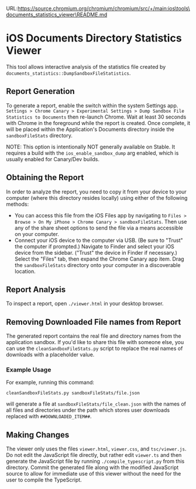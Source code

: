 URL:https://source.chromium.org/chromium/chromium/src/+/main:ios\tools\documents_statistics_viewer\README.md
# iOS Documents Directory Statistics Viewer

This tool allows interactive analysis of the statistics file created by
`documents_statistics::DumpSandboxFileStatistics`.

## Report Generation

To generate a report, enable the switch within the system Settings app.
`Settings > Chrome Canary > Experimental Settings > Dump Sandbox File Statistics
to Documents` then re-launch Chrome. Wait at least 30 seconds with Chrome in the
foreground while the report is created. Once complete, it will be placed within
the Application's Documents directory inside the `sandboxFileStats` directory.

NOTE: This option is intentionally NOT generally available on Stable. It
requires a build with the `ios_enable_sandbox_dump` arg enabled, which is
usually enabled for Canary/Dev builds.

## Obtaining the Report

In order to analyze the report, you need to copy it from your device to your
computer (where this directory resides locally) using either of the following
methods:

*   You can access this file from the iOS Files app by navigating to `Files >
    Browse > On My iPhone > Chrome Canary > sandboxFileStats`. Then use any of
    the share sheet options to send the file via a means accessible on your
    computer.
*   Connect your iOS device to the computer via USB. (Be sure to "Trust" the
    computer if prompted.) Navigate to Finder and select your iOS device from
    the sidebar. ("Trust" the device in Finder if necessary.) Select the "Files"
    tab, then expand the Chrome Canary app item. Drag the `sandboxFileStats`
    directory onto your computer in a discoverable location.

## Report Analysis

To inspect a report, open `./viewer.html` in your desktop browser.

## Removing Downloaded File names from Report

The generated report contains the real file and directory names from the
application sandbox. If you'd like to share this file with someone else, you can
use the `cleanSandboxFileStats.py` script to replace the real names of downloads
with a placeholder value.

### Example Usage

For example, running this command:

```
cleanSandboxFileStats.py sandboxFileStats/file.json
```

will generate a file at `sandboxFileStats/file_clean.json` with the names of all
files and directories under the path which stores user downloads replaced with
`##DOWNLOADED_ITEM##`.

## Making Changes

The viewer only uses the files `viewer.html`, `viewer.css`, and `tsc/viewer.js`.
Do not edit the JavaScript file directly, but rather edit `viewer.ts` and then
generate the JavaScript file by running `./compile_typescript.py` from this
directory. Commit the generated file along with the modified JavaScript source
to allow for immediate use of this viewer without the need for the user to
compile the TypeScript.
